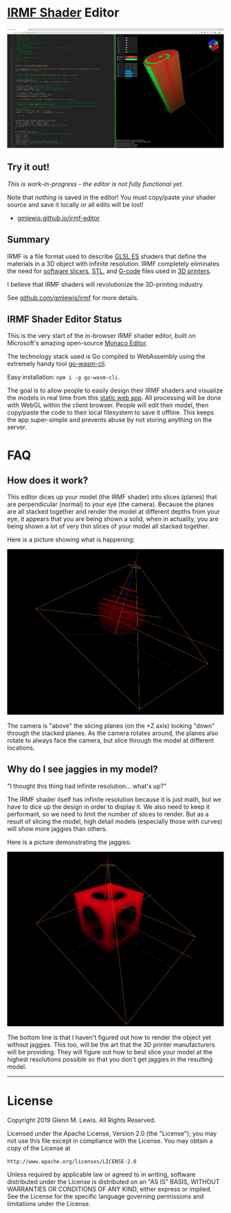 # [IRMF Shader](https://github.com/gmlewis/irmf) Editor

![example with value ranges](value-ranges.png)

## Try it out!

*This is work-in-progress - the editor is not fully functional yet.*

Note that *nothing* is saved in the editor! You must copy/paste your
shader source and save it locally or all edits will be lost!

* [gmlewis.github.io/irmf-editor](https://gmlewis.github.io/irmf-editor)

## Summary

IRMF is a file format used to describe [GLSL
ES](https://en.wikipedia.org/wiki/OpenGL_ES) shaders that define the
materials in a 3D object with infinite resolution. IRMF completely
eliminates the need for [software
slicers](https://en.wikipedia.org/wiki/Slicer_(3D_printing)),
[STL](https://en.wikipedia.org/wiki/STL_(file_format)), and
[G-code](https://en.wikipedia.org/wiki/G-code) files used in
[3D printers](https://en.wikipedia.org/wiki/3D_printing).

I believe that IRMF shaders will revolutionize the 3D-printing industry.

See [github.com/gmlewis/irmf](https://github.com/gmlewis/irmf) for more
details.

## IRMF Shader Editor Status

This is the very start of the in-browser IRMF shader editor, built on
Microsoft's amazing open-source [Monaco Editor](https://microsoft.github.io/monaco-editor/monarch.html).

The technology stack used is Go compiled to WebAssembly using the
extremely handy tool [go-wasm-cli](https://github.com/mfrachet/go-wasm-cli).

Easy installation: `npm i -g go-wasm-cli`.

The goal is to allow people to easily design their IRMF shaders and
visualize the models in real time from this [static web app](https://gmlewis.github.io/irmf-editor).
All processing will be done with WebGL within the client browser.
People will edit their model, then copy/paste the code to
their local filesystem to save it offline.
This keeps the app super-simple and prevents abuse by not storing
anything on the server.

# FAQ

## How does it work?

This editor dices up your model (the IRMF shader) into slices (planes)
that are perpendicular (normal) to your eye (the camera). Because the
planes are all stacked together and render the model at different depths
from your eye, it appears that you are being shown a solid, when in
actuality, you are being shown a lot of very thin slices of your model
all stacked together.

Here is a picture showing what is happening:

![How it works](how-it-works.png)

The camera is "above" the slicing planes (on the +Z axis) looking "down"
through the stacked planes. As the camera rotates around, the planes
also rotate to always face the camera, but slice through the model at
different locations.

## Why do I see jaggies in my model?

"I thought this thing had infinite resolution... what's up?"

The IRMF shader itself has infinite resolution because it is just math,
but we have to dice up the design in order to display it. We also
need to keep it performant, so we need to limit the number of slices to
render. But as a result of slicing the model, high detail models
(especially those with curves) will show more jaggies than others.

Here is a picture demonstrating the jaggies:

![Jaggies](jaggies.png)

The bottom line is that I haven't figured out how to render the object
yet without jaggies. This too, will be the art that the 3D printer
manufacturers will be providing. They will figure out how to best
slice your model at the highest resolutions possible so that you don't
get jaggies in the resulting model.

----------------------------------------------------------------------

# License

Copyright 2019 Glenn M. Lewis. All Rights Reserved.

Licensed under the Apache License, Version 2.0 (the "License");
you may not use this file except in compliance with the License.
You may obtain a copy of the License at

    http://www.apache.org/licenses/LICENSE-2.0

Unless required by applicable law or agreed to in writing, software
distributed under the License is distributed on an "AS IS" BASIS,
WITHOUT WARRANTIES OR CONDITIONS OF ANY KIND, either express or implied.
See the License for the specific language governing permissions and
limitations under the License.
